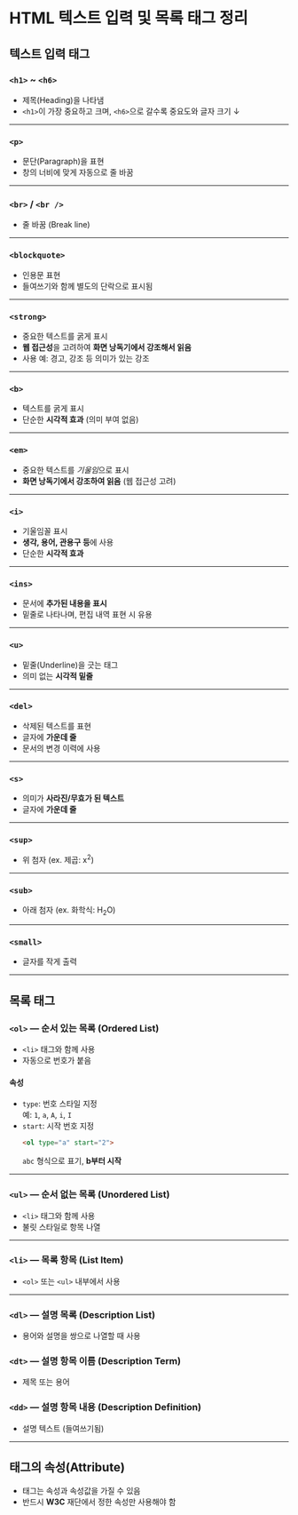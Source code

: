 # HTML 텍스트 입력 및 목록 태그 정리

##  텍스트 입력 태그

### `<h1>` ~ `<h6>`  
- 제목(Heading)을 나타냄  
- `<h1>`이 가장 중요하고 크며, `<h6>`으로 갈수록 중요도와 글자 크기 ↓

---

### `<p>`  
- 문단(Paragraph)을 표현  
- 창의 너비에 맞게 자동으로 줄 바꿈

---

### `<br>` / `<br />`  
- 줄 바꿈 (Break line)

---

### `<blockquote>`  
- 인용문 표현  
- 들여쓰기와 함께 별도의 단락으로 표시됨

---

### `<strong>`  
- 중요한 텍스트를 굵게 표시  
- **웹 접근성**을 고려하여 **화면 낭독기에서 강조해서 읽음**  
- 사용 예: 경고, 강조 등 의미가 있는 강조

---

### `<b>`  
- 텍스트를 굵게 표시  
- 단순한 **시각적 효과** (의미 부여 없음)

---

### `<em>`  
- 중요한 텍스트를 *기울임*으로 표시  
- **화면 낭독기에서 강조하여 읽음** (웹 접근성 고려)

---

### `<i>`  
- 기울임꼴 표시  
- **생각, 용어, 관용구 등**에 사용  
- 단순한 **시각적 효과**

---

### `<ins>`  
- 문서에 **추가된 내용을 표시**  
- 밑줄로 나타나며, 편집 내역 표현 시 유용

---

### `<u>`  
- 밑줄(Underline)을 긋는 태그  
- 의미 없는 **시각적 밑줄**

---

### `<del>`  
- 삭제된 텍스트를 표현  
- 글자에 **가운데 줄**  
- 문서의 변경 이력에 사용

---

### `<s>`  
- 의미가 **사라진/무효가 된 텍스트**  
- 글자에 **가운데 줄**

---

### `<sup>`  
- 위 첨자 (ex. 제곱: x<sup>2</sup>)

---

### `<sub>`  
- 아래 첨자 (ex. 화학식: H<sub>2</sub>O)

---

### `<small>`  
- 글자를 작게 출력

---

##  목록 태그

### `<ol>` — 순서 있는 목록 (Ordered List)
- `<li>` 태그와 함께 사용
- 자동으로 번호가 붙음

####  속성
- `type`: 번호 스타일 지정  
  예: `1`, `a`, `A`, `i`, `I`
- `start`: 시작 번호 지정  
  ```html
  <ol type="a" start="2">
  ```
   `abc` 형식으로 표기, **b부터 시작**

---

### `<ul>` — 순서 없는 목록 (Unordered List)
- `<li>` 태그와 함께 사용
- 불릿 스타일로 항목 나열

---

### `<li>` — 목록 항목 (List Item)
- `<ol>` 또는 `<ul>` 내부에서 사용

---

### `<dl>` — 설명 목록 (Description List)
- 용어와 설명을 쌍으로 나열할 때 사용

### `<dt>` — 설명 항목 이름 (Description Term)
- 제목 또는 용어

### `<dd>` — 설명 항목 내용 (Description Definition)
- 설명 텍스트 (들여쓰기됨)

---

##  태그의 속성(Attribute)
- 태그는 속성과 속성값을 가질 수 있음  
- 반드시 **W3C** 재단에서 정한 속성만 사용해야 함
